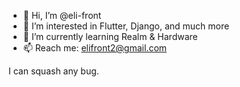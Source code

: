 - 👋 Hi, I’m @eli-front
- 👀 I’m interested in Flutter, Django, and much more
- 🌱 I’m currently learning Realm & Hardware
- 📫 Reach me: elifront2@gmail.com

I can squash any bug.
